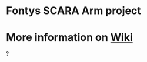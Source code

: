 # Fontys SCARA Arm project
# More information on [Wiki](https://github.com/MinorAR/Fontys_SCARA_Arm/wiki)

?
